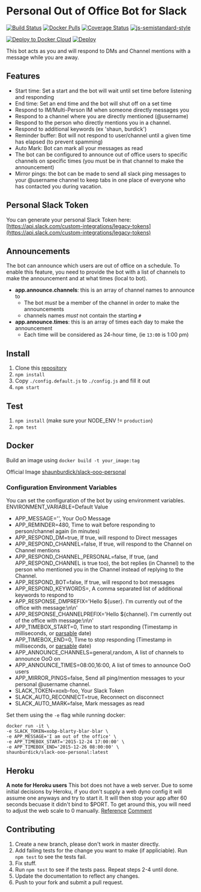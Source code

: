 # Personal Out of Office Bot for Slack

[![Build Status](https://travis-ci.org/shaunburdick/slack-ooo-personal.svg?branch=master)](https://travis-ci.org/shaunburdick/slack-ooo-personal) [![Docker Pulls](https://img.shields.io/docker/pulls/shaunburdick/slack-ooo-personal.svg?maxAge=2592000)](https://hub.docker.com/r/shaunburdick/slack-ooo-personal/)
[![Coverage Status](https://coveralls.io/repos/github/shaunburdick/slack-ooo-personal/badge.svg?branch=update-dep)](https://coveralls.io/github/shaunburdick/slack-ooo-personal?branch=update-dep) [![js-semistandard-style](https://img.shields.io/badge/code%20style-semistandard-brightgreen.svg?style=flat-round)](https://github.com/Flet/semistandard)

[![Deploy to Docker Cloud](https://files.cloud.docker.com/images/deploy-to-dockercloud.svg)](https://cloud.docker.com/stack/deploy/?repo=https://github.com/shaunburdick/slack-ooo-personal) [![Deploy](https://www.herokucdn.com/deploy/button.png)](https://heroku.com/deploy)

This bot acts as you and will respond to DMs and Channel mentions with a message while you are away.

## Features
- Start time: Set a start and the bot will wait until set time before listening and responding
- End time: Set an end time and the bot will shut off on a set time
- Respond to IM/Multi-Person IM when someone directly messages you
- Respond to a channel where you are directly mentioned (@username)
- Respond to the person who directly mentions you in a channel.
- Respond to additional keywords (ex 'shaun, burdick')
- Reminder buffer: Bot will not respond to user/channel until a given time has elapsed (to prevent spamming)
- Auto Mark: Bot can mark all your messages as read
- The bot can be configured to announce out of office users to specific channels on specific times (you must be in that channel to make the announcement)
- Mirror pings: the bot can be made to send all slack ping messages to your @username channel to keep tabs in one place of everyone who has contacted you during vacation.

## Personal Slack Token
You can generate your personal Slack Token here: [https://api.slack.com/custom-integrations/legacy-tokens](https://api.slack.com/custom-integrations/legacy-tokens)

## Announcements
The bot can announce which users are out of office on a schedule. To enable this feature, you need to provide the bot with a list of channels to make the announcement and at what times (local to bot).
- **app.announce.channels**: this is an array of channel names to announce to
  - The bot *must* be a member of the channel in order to make the announcements
  - channels names *must* not contain the starting `#`
- **app.announce.times**: this is an array of times each day to make the announcement
  - Each time will be considered as 24-hour time, (ie `13:00` is 1:00 pm)

## Install
1. Clone this [repository](https://github.com/shaunburdick/slack-ooo-personal.git)
2. `npm install`
3. Copy `./config.default.js` to `./config.js` and fill it out
4. `npm start`

## Test
1. `npm install` (make sure your NODE_ENV != `production`)
2. `npm test`

## Docker
Build an image using `docker build -t your_image:tag`

Official Image [shaunburdick/slack-ooo-personal](https://registry.hub.docker.com/u/shaunburdick/slack-ooo-personal/)

### Configuration Environment Variables
You can set the configuration of the bot by using environment variables. ENVIRONMENT_VARIABLE=Default Value
- APP_MESSAGE='', Your OoO Message
- APP_REMINDER=480, Time to wait before responding to person/channel again (in minutes)
- APP_RESPOND_DM=true, If true, will respond to Direct messages
- APP_RESPOND_CHANNEL=false, If true, will respond to the Channel on Channel mentions
- APP_RESPOND_CHANNEL_PERSONAL=false, If true, (and APP_RESPOND_CHANNEL is true too), the bot replies (in Channel) to the person who mentioned you in the Channel instead of replying to the Channel.
- APP_RESPOND_BOT=false, If true, will respond to bot messages
- APP_RESPOND_KEYWORDS=, A comma separated list of additional keywords to respond to
- APP_RESPONSE_DMPREFIX='Hello ${user}. I\'m currently out of the office with message:\n\n'
- APP_RESPONSE_CHANNELPREFIX='Hello ${channel}. I\'m currently out of the office with message:\n\n'
- APP_TIMEBOX_START=0, Time to start responding (Timestamp in milliseconds, or [parsable](https://www.iso.org/iso-8601-date-and-time-format.html) date)
- APP_TIMEBOX_END=0, Time to stop responding (Timestamp in milliseconds, or [parsable](https://www.iso.org/iso-8601-date-and-time-format.html) date)
- APP_ANNOUNCE_CHANNELS=general,random, A list of channels to announce OoO on
- APP_ANNOUNCE_TIMES=08:00,16:00, A list of times to announce OoO users
- APP_MIRROR_PINGS=false, Send all ping/mention messages to your personal @username channel.
- SLACK_TOKEN=xoxb-foo, Your Slack Token
- SLACK_AUTO_RECONNECT=true, Reconnect on disconnect
- SLACK_AUTO_MARK=false, Mark messages as read

Set them using the `-e` flag while running docker:

```
docker run -it \
-e SLACK_TOKEN=xobp-blarty-blar-blar \
-e APP_MESSAGE='I am out of the office' \
-e APP_TIMEBOX_START='2015-12-24 17:00:00' \
-e APP_TIMEBOX_END='2015-12-26 08:00:00' \
shaunburdick/slack-ooo-personal:latest
```

## Heroku
**A note for Heroku users** This bot does not have a web server. Due to some initial decisions by Heroku, if you don't supply a web dyno config it will assume one anyways and try to start it. It will then stop your app after 60 seconds becuase it didn't bind to $PORT. To get around this, you will need to adjust the web scale to 0 manually. [Reference](https://stackoverflow.com/questions/40265699/is-it-possible-to-deploy-a-node-js-application-to-heroku-without-a-web-dyno) [Comment](https://github.com/shaunburdick/slack-ooo-personal/issues/20#issuecomment-318375858)

## Contributing
1. Create a new branch, please don't work in master directly.
2. Add failing tests for the change you want to make (if appliciable). Run `npm test` to see the tests fail.
3. Fix stuff.
4. Run `npm test` to see if the tests pass. Repeat steps 2-4 until done.
5. Update the documentation to reflect any changes.
6. Push to your fork and submit a pull request.
